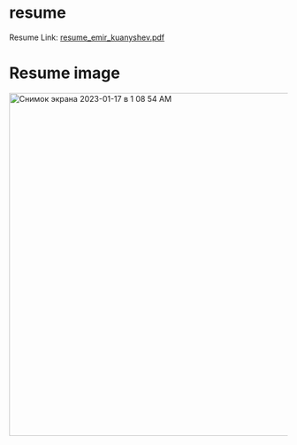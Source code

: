# resume

Resume Link: [resume_emir_kuanyshev.pdf](https://github.com/Tozare/resume/files/10428720/resume_emir_kuanyshev.pdf)

# Resume image


<img width="619" alt="Снимок экрана 2023-01-17 в 1 08 54 AM" src="https://user-images.githubusercontent.com/51313869/212750856-fd168dfe-57df-4cc2-8d2f-5e7627b14244.png">
